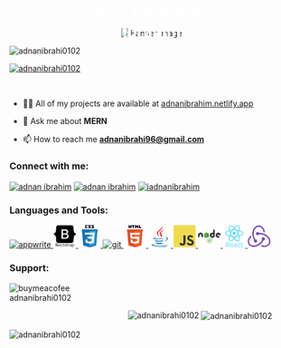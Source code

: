 <div style="position: relative; text-align: center;">
  <img src="https://img.freepik.com/free-photo/html-system-website-concept_23-2150376770.jpg?w=900&t=st=1703235329~exp=1703235929~hmac=4f0bcb1f2712a6576a340e9cc584f8535285998dfc37cc6f2da017cfc3d52071" alt="Banner Image" style="width: 100%; height: 50%; object-fit: cover;">
  <div style="position: absolute; top: 50%; left: 50%; transform: translate(-50%, -50%); color: white;">
    <h1>Hi 👋, I'm Adnan Ibrahim</h1>
    <h3>A passionate frontend developer from India</h3>
  </div>
</div>

<p align="left"> <img src="https://komarev.com/ghpvc/?username=adnanibrahi0102&label=Profile%20views&color=0e75b6&style=flat" alt="adnanibrahi0102" /> </p>

<p align="left"> <a href="https://github.com/ryo-ma/github-profile-trophy"><img src="https://github-profile-trophy.vercel.app/?username=adnanibrahi0102" alt="adnanibrahi0102" /></a> </p>

<p align="left"> <a href="https://twitter.com/" target="blank"><img src="https://img.shields.io/twitter/follow/?logo=twitter&style=for-the-badge" alt="" /></a> </p>

- 👨‍💻 All of my projects are available at [adnanibrahim.netlify.app](adnanibrahim.netlify.app)

- 💬 Ask me about **MERN**

- 📫 How to reach me **adnanibrahi96@gmail.com**

<h3 align="left">Connect with me:</h3>
<p align="left">
<a href="https://linkedin.com/in/adnan ibrahim" target="blank"><img align="center" src="https://raw.githubusercontent.com/rahuldkjain/github-profile-readme-generator/master/src/images/icons/Social/linked-in-alt.svg" alt="adnan ibrahim" height="30" width="40" /></a>
<a href="https://fb.com/adnan ibrahim" target="blank"><img align="center" src="https://raw.githubusercontent.com/rahuldkjain/github-profile-readme-generator/master/src/images/icons/Social/facebook.svg" alt="adnan ibrahim" height="30" width="40" /></a>
<a href="https://instagram.com/iadnanibrahim" target="blank"><img align="center" src="https://raw.githubusercontent.com/rahuldkjain/github-profile-readme-generator/master/src/images/icons/Social/instagram.svg" alt="iadnanibrahim" height="30" width="40" /></a>
</p>

<h3 align="left">Languages and Tools:</h3>
<p align="left"> <a href="https://appwrite.io" target="_blank" rel="noreferrer"> <img src="https://www.vectorlogo.zone/logos/appwriteio/appwriteio-icon.svg" alt="appwrite" width="40" height="40"/> </a> <a href="https://getbootstrap.com" target="_blank" rel="noreferrer"> <img src="https://raw.githubusercontent.com/devicons/devicon/master/icons/bootstrap/bootstrap-plain-wordmark.svg" alt="bootstrap" width="40" height="40"/> </a> <a href="https://www.w3schools.com/css/" target="_blank" rel="noreferrer"> <img src="https://raw.githubusercontent.com/devicons/devicon/master/icons/css3/css3-original-wordmark.svg" alt="css3" width="40" height="40"/> </a> <a href="https://git-scm.com/" target="_blank" rel="noreferrer"> <img src="https://www.vectorlogo.zone/logos/git-scm/git-scm-icon.svg" alt="git" width="40" height="40"/> </a> <a href="https://www.w3.org/html/" target="_blank" rel="noreferrer"> <img src="https://raw.githubusercontent.com/devicons/devicon/master/icons/html5/html5-original-wordmark.svg" alt="html5" width="40" height="40"/> </a> <a href="https://www.java.com" target="_blank" rel="noreferrer"> <img src="https://raw.githubusercontent.com/devicons/devicon/master/icons/java/java-original.svg" alt="java" width="40" height="40"/> </a> <a href="https://developer.mozilla.org/en-US/docs/Web/JavaScript" target="_blank" rel="noreferrer"> <img src="https://raw.githubusercontent.com/devicons/devicon/master/icons/javascript/javascript-original.svg" alt="javascript" width="40" height="40"/> </a> <a href="https://nodejs.org" target="_blank" rel="noreferrer"> <img src="https://raw.githubusercontent.com/devicons/devicon/master/icons/nodejs/nodejs-original-wordmark.svg" alt="nodejs" width="40" height="40"/> </a> <a href="https://reactjs.org/" target="_blank" rel="noreferrer"> <img src="https://raw.githubusercontent.com/devicons/devicon/master/icons/react/react-original-wordmark.svg" alt="react" width="40" height="40"/> </a> <a href="https://redux.js.org" target="_blank" rel="noreferrer"> <img src="https://raw.githubusercontent.com/devicons/devicon/master/icons/redux/redux-original.svg" alt="redux" width="40" height="40"/> </a> </p>

<h3 align="left">Support:</h3>
<p><a href="https://www.buymeacoffee.com/buymeacofee adnanibrahi0102"> <img align="left" src="https://cdn.buymeacoffee.com/buttons/v2/default-yellow.png" height="50" width="210" alt="buymeacofee adnanibrahi0102" /></a></p><br><br>

<p><img align="left" src="https://github-readme-stats.vercel.app/api/top-langs?username=adnanibrahi0102&show_icons=true&locale=en&layout=compact" alt="adnanibrahi0102" /></p>

<p>&nbsp;<img align="center" src="https://github-readme-stats.vercel.app/api?username=adnanibrahi0102&show_icons=true&locale=en" alt="adnanibrahi0102" /></p>

<p><img align="center" src="https://github-readme-streak-stats.herokuapp.com/?user=adnanibrahi0102&" alt="adnanibrahi0102" /></p>
